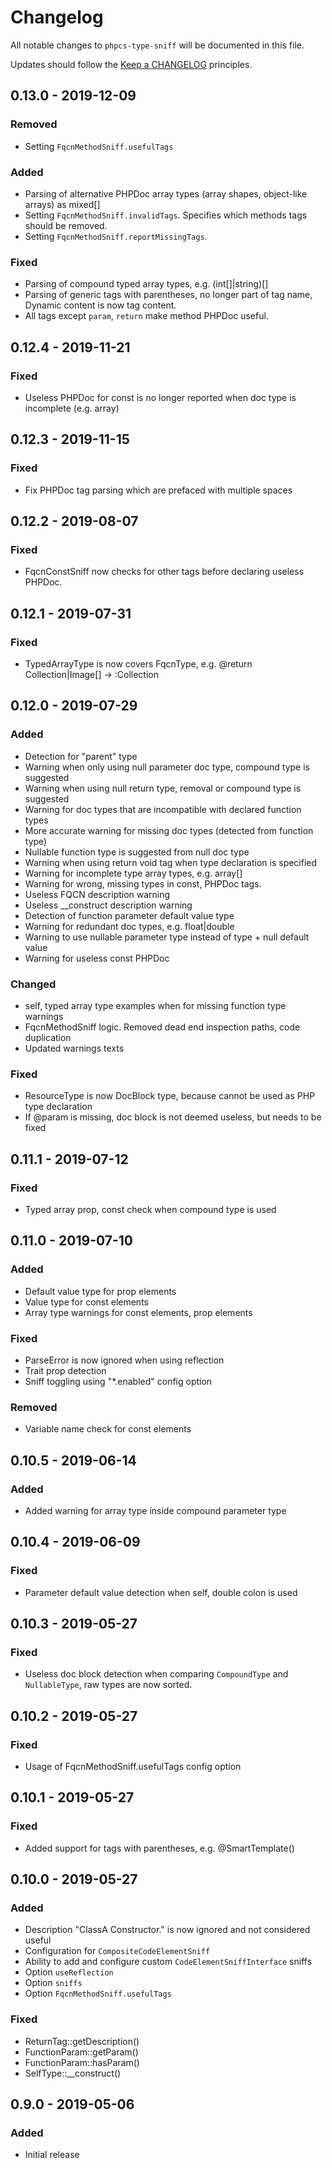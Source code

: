 # Changelog

All notable changes to `phpcs-type-sniff` will be documented in this file.

Updates should follow the [Keep a CHANGELOG](http://keepachangelog.com/) principles.

## 0.13.0 - 2019-12-09
### Removed
- Setting `FqcnMethodSniff.usefulTags`
### Added
- Parsing of alternative PHPDoc array types (array shapes, object-like arrays) as mixed[]
- Setting `FqcnMethodSniff.invalidTags`. Specifies which methods tags should be removed.
- Setting `FqcnMethodSniff.reportMissingTags`.
### Fixed
- Parsing of compound typed array types, e.g. (int[]|string)[]
- Parsing of generic tags with parentheses, no longer part of tag name, Dynamic content is now tag content.
- All tags except `param`, `return` make method PHPDoc useful.

## 0.12.4 - 2019-11-21
### Fixed
- Useless PHPDoc for const is no longer reported when doc type is incomplete (e.g. array)

## 0.12.3 - 2019-11-15
### Fixed
- Fix PHPDoc tag parsing which are prefaced with multiple spaces

## 0.12.2 - 2019-08-07
### Fixed
- FqcnConstSniff now checks for other tags before declaring useless PHPDoc.

## 0.12.1 - 2019-07-31
### Fixed
- TypedArrayType is now covers FqcnType, e.g. @return Collection|Image[] -> :Collection

## 0.12.0 - 2019-07-29
### Added
- Detection for "parent" type
- Warning when only using null parameter doc type, compound type is suggested
- Warning when using null return type, removal or compound type is suggested
- Warning for doc types that are incompatible with declared function types
- More accurate warning for missing doc types (detected from function type)
- Nullable function type is suggested from null doc type
- Warning when using return void tag when type declaration is specified
- Warning for incomplete type array types, e.g. array[]
- Warning for wrong, missing types in const, PHPDoc tags.
- Useless FQCN description warning
- Useless __construct description warning
- Detection of function parameter default value type
- Warning for redundant doc types, e.g. float|double
- Warning to use nullable parameter type instead of type + null default value
- Warning for useless const PHPDoc
### Changed
- self, typed array type examples when for missing function type warnings
- FqcnMethodSniff logic. Removed dead end inspection paths, code duplication
- Updated warnings texts
### Fixed
- ResourceType is now DocBlock type, because cannot be used as PHP type declaration
- If @param is missing, doc block is not deemed useless, but needs to be fixed

## 0.11.1 - 2019-07-12
### Fixed
- Typed array prop, const check when compound type is used

## 0.11.0 - 2019-07-10
### Added
- Default value type for prop elements
- Value type for const elements
- Array type warnings for const elements, prop elements
### Fixed
- ParseError is now ignored when using reflection
- Trait prop detection
- Sniff toggling using "*.enabled" config option
### Removed
- Variable name check for const elements

## 0.10.5 - 2019-06-14
### Added
- Added warning for array type inside compound parameter type

## 0.10.4 - 2019-06-09
### Fixed
- Parameter default value detection when self, double colon is used

## 0.10.3 - 2019-05-27
### Fixed
- Useless doc block detection when comparing `CompoundType` and `NullableType`, raw types are now sorted.

## 0.10.2 - 2019-05-27
### Fixed
- Usage of FqcnMethodSniff.usefulTags config option

## 0.10.1 - 2019-05-27
### Fixed
- Added support for tags with parentheses, e.g. @SmartTemplate()

## 0.10.0 - 2019-05-27
### Added
- Description "ClassA Constructor." is now ignored and not considered useful
- Configuration for `CompositeCodeElementSniff`
- Ability to add and configure custom `CodeElementSniffInterface` sniffs
- Option `useReflection`
- Option `sniffs`
- Option `FqcnMethodSniff.usefulTags`
### Fixed
- ReturnTag::getDescription()
- FunctionParam::getParam()
- FunctionParam::hasParam()
- SelfType::__construct()

## 0.9.0 - 2019-05-06
### Added
- Initial release
